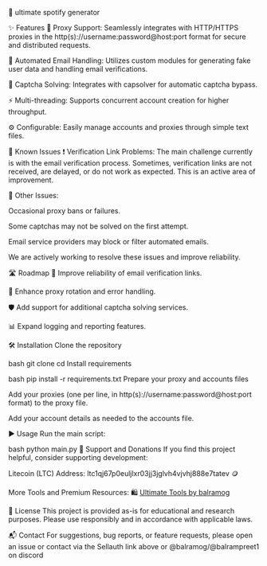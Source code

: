 🚀 ultimate spotify generator


✨ Features
🔗 Proxy Support:
Seamlessly integrates with HTTP/HTTPS proxies in the http(s)://username:password@host:port format for secure and distributed requests.

📧 Automated Email Handling:
Utilizes custom modules for generating fake user data and handling email verifications.

🧩 Captcha Solving:
Integrates with capsolver for automatic captcha bypass.

⚡ Multi-threading:
Supports concurrent account creation for higher throughput.

⚙️ Configurable:
Easily manage accounts and proxies through simple text files.

🐞 Known Issues
❗ Verification Link Problems:
The main challenge currently is with the email verification process. Sometimes, verification links are not received, are delayed, or do not work as expected. This is an active area of improvement.

🛑 Other Issues:

Occasional proxy bans or failures.

Some captchas may not be solved on the first attempt.

Email service providers may block or filter automated emails.

We are actively working to resolve these issues and improve reliability.

🛣️ Roadmap
🔄 Improve reliability of email verification links.

🔁 Enhance proxy rotation and error handling.

🛡️ Add support for additional captcha solving services.

📊 Expand logging and reporting features.

🛠️ Installation
Clone the repository

bash
git clone <your-repo-url>
cd <your-repo-folder>
Install requirements

bash
pip install -r requirements.txt
Prepare your proxy and accounts files

Add your proxies (one per line, in http(s)://username:password@host:port format) to the proxy file.

Add your account details as needed to the accounts file.

▶️ Usage
Run the main script:

bash
python main.py
💸 Support and Donations
If you find this project helpful, consider supporting development:

Litecoin (LTC) Address:
ltc1qj67p0euljlxr03jj3jglvh4vjvhj888e7tatev 🪙

More Tools and Premium Resources:
🛍️ [Ultimate Tools by balramog](https://ultimatetools.mysellauth.com/)

📄 License
This project is provided as-is for educational and research purposes. Please use responsibly and in accordance with applicable laws.

📬 Contact
For suggestions, bug reports, or feature requests, please open an issue or contact via the Sellauth link above or @balramog/@balrampreet1 on discord
